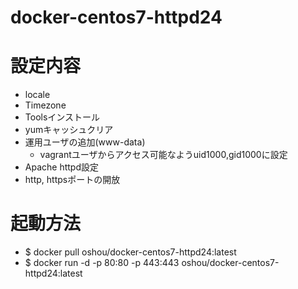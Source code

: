 # docker-centos7-httpd24

# 設定内容
- locale
- Timezone
- Toolsインストール
- yumキャッシュクリア
- 運用ユーザの追加(www-data)
  - vagrantユーザからアクセス可能なようuid1000,gid1000に設定
- Apache httpd設定
- http, httpsポートの開放

# 起動方法
- $ docker pull oshou/docker-centos7-httpd24:latest
- $ docker run -d -p 80:80 -p 443:443 oshou/docker-centos7-httpd24:latest
